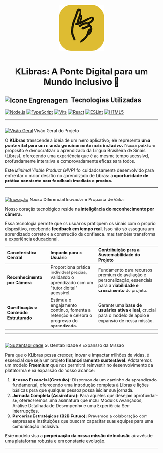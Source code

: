 <div align="center">
    <img alt="Logo KLibras" width="150px" src="https://raw.githubusercontent.com/KLibras/website/refs/heads/main/public/logo.svg" style="margin-bottom: 10px;">
    <h1>KLibras: A Ponte Digital para um Mundo Inclusivo 💛</h1>
</div>

## <img src="https://img.icons8.com/material-outlined/30/000000/settings--v1.png" alt="Icone Engrenagem" style="vertical-align: middle; margin-right: 5px;"/> Tecnologias Utilizadas

[![Node.js](https://img.shields.io/badge/Node.js-339933?style=for-the-badge&logo=nodedotjs&logoColor=white)](https://nodejs.org/en/)
[![TypeScript](https://img.shields.io/badge/TypeScript-3178C6?style=for-the-badge&logo=typescript&logoColor=white)](https://www.typescriptlang.org/)
[![Vite](https://img.shields.io/badge/Vite-646CFF?style=for-the-badge&logo=vite&logoColor=white)](https://vitejs.dev/)
[![React](https://img.shields.io/badge/React-61DAFB?style=for-the-badge&logo=react&logoColor=white)](https://reactjs.org/)
[![ESLint](https://img.shields.io/badge/ESLint-4B32C3?style=for-the-badge&logo=eslint&logoColor=white)](https://eslint.org/)
[![HTML5](https://img.shields.io/badge/HTML5-E34F26?style=for-the-badge&logo=html5&logoColor=white)](https://developer.mozilla.org/pt-BR/docs/Web/HTML)

---

## 
[![Visão Geral](https://img.shields.io/badge/Visão%20Geral-Projeto-blue?style=for-the-badge)](#visão-geral-do-projeto) Visão Geral do Projeto

O **KLibras** transcende a ideia de um mero aplicativo; ele representa **uma ponte vital para um mundo genuinamente mais inclusivo.** Nossa paixão e propósito é democratizar o aprendizado da Língua Brasileira de Sinais (Libras), oferecendo uma experiência que é ao mesmo tempo acessível, profundamente interativa e comprovadamente eficaz para todos.

Este *Minimal Viable Product (MVP)* foi cuidadosamente desenvolvido para enfrentar o maior desafio no aprendizado de Libras: a **oportunidade de prática constante com feedback imediato e preciso.**

---

## 
[![Inovação](https://img.shields.io/badge/Diferencial-Inovação-yellow?style=for-the-badge)](#nosso-diferencial-inovador-e-proposta-de-valor) Nosso Diferencial Inovador e Proposta de Valor

Nosso coração tecnológico reside na **inteligência do reconhecimento por câmera.**

Essa tecnologia permite que os usuários pratiquem os sinais com o próprio dispositivo, recebendo **feedback em tempo real**. Isso não só assegura um aprendizado correto e a construção de confiança, mas também transforma a experiência educacional.

| Característica Central | Impacto para o Usuário | Contribuição para a Sustentabilidade do Projeto |
| :--------------------- | :--------------------- | :--------------------------------------------- |
| **Reconhecimento por Câmera** | Proporciona prática individual precisa, validando o aprendizado com um "tutor digital" acessível. | Fundamento para recursos premium de avaliação e personalização, essenciais para a **viabilidade e crescimento** do projeto. |
| **Gamificação e Conteúdo Estruturado** | Estimula o engajamento contínuo, fomenta a retenção e celebra o progresso do aprendizado. | Garante uma **base de usuários ativa e leal**, crucial para o modelo de apoio e expansão de nossa missão. |

---

## 
[![Sustentabilidade](https://img.shields.io/badge/Modelo-Sustentável-green?style=for-the-badge)](#sustentabilidade-e-expansão-da-missão) Sustentabilidade e Expansão da Missão

Para que o KLibras possa crescer, inovar e impactar milhões de vidas, é essencial que seja um projeto **financeiramente sustentável**. Adotaremos um modelo **Freemium** que nos permitirá reinvestir no desenvolvimento da plataforma e na expansão do nosso alcance:

1.  **Acesso Essencial (Gratuito):** Dispomos de um caminho de aprendizado fundamental, oferecendo uma introdução completa à Libras e lições básicas para que qualquer pessoa possa iniciar sua jornada.
2.  **Jornada Completa (Assinatura):** Para aqueles que desejam aprofundar-se, ofereceremos uma assinatura que inclui Módulos Avançados, Análise Detalhada de Desempenho e uma Experiência Sem Interrupções.
3.  **Parcerias Estratégicas (B2B Futuro):** Prevemos a colaboração com empresas e instituições que buscam capacitar suas equipes para uma comunicação inclusiva.

Este modelo visa a **perpetuação da nossa missão de inclusão** através de uma plataforma robusta e em constante evolução.

---
